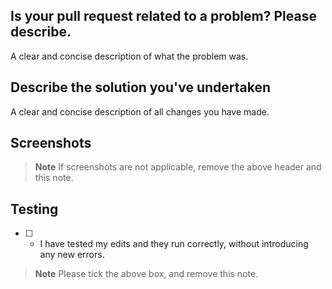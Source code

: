 ## Is your pull request related to a problem? Please describe.

A clear and concise description of what the problem was.

## Describe the solution you've undertaken

A clear and concise description of all changes you have made.

## Screenshots

> **Note** If screenshots are not applicable, remove the above header and this note.

## Testing 

* [ ] - I have tested my edits and they run correctly, without introducing any new errors.

> **Note** Please tick the above box, and remove this note.
